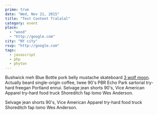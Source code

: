 ```yaml
---
prime: true
date: "Wed, Nov 21, 2015"
title: "Test Content Tralalal"
category: event
place: 
  - "wood"
  - "http://google.com"
city: "NY city"
rsvp: "http://google.com"
tags: 
  - javascript
  - php
  - phyton
---
```


Bushwick meh Blue Bottle pork belly mustache skateboard [3 wolf moon](). Actually beard single-origin coffee, 
twee 90's PBR Echo Park sartorial try-hard freegan Portland ennui. Selvage jean shorts 90's, Vice American 
Apparel try-hard food truck Shoreditch fap lomo Wes Anderson.

Selvage jean shorts 90's, Vice American Apparel try-hard food truck Shoreditch fap lomo Wes Anderson.
